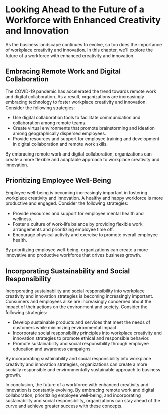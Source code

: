 Looking Ahead to the Future of a Workforce with Enhanced Creativity and Innovation
================================================================================================================

As the business landscape continues to evolve, so too does the importance of workplace creativity and innovation. In this chapter, we'll explore the future of a workforce with enhanced creativity and innovation.

Embracing Remote Work and Digital Collaboration
-----------------------------------------------

The COVID-19 pandemic has accelerated the trend towards remote work and digital collaboration. As a result, organizations are increasingly embracing technology to foster workplace creativity and innovation. Consider the following strategies:

* Use digital collaboration tools to facilitate communication and collaboration among remote teams.
* Create virtual environments that promote brainstorming and ideation among geographically dispersed employees.
* Provide resources and support for employee training and development in digital collaboration and remote work skills.

By embracing remote work and digital collaboration, organizations can create a more flexible and adaptable approach to workplace creativity and innovation.

Prioritizing Employee Well-Being
--------------------------------

Employee well-being is becoming increasingly important in fostering workplace creativity and innovation. A healthy and happy workforce is more productive and engaged. Consider the following strategies:

* Provide resources and support for employee mental health and wellness.
* Foster a culture of work-life balance by providing flexible work arrangements and prioritizing employee time off.
* Encourage physical activity and exercise to promote overall employee health.

By prioritizing employee well-being, organizations can create a more innovative and productive workforce that drives business growth.

Incorporating Sustainability and Social Responsibility
------------------------------------------------------

Incorporating sustainability and social responsibility into workplace creativity and innovation strategies is becoming increasingly important. Consumers and employees alike are increasingly concerned about the impact of their actions on the environment and society. Consider the following strategies:

* Develop sustainable products and services that meet the needs of customers while minimizing environmental impact.
* Incorporate social responsibility principles into workplace creativity and innovation strategies to promote ethical and responsible behavior.
* Promote sustainability and social responsibility through employee education and awareness campaigns.

By incorporating sustainability and social responsibility into workplace creativity and innovation strategies, organizations can create a more socially responsible and environmentally sustainable approach to business growth.

In conclusion, the future of a workforce with enhanced creativity and innovation is constantly evolving. By embracing remote work and digital collaboration, prioritizing employee well-being, and incorporating sustainability and social responsibility, organizations can stay ahead of the curve and achieve greater success with these concepts.

